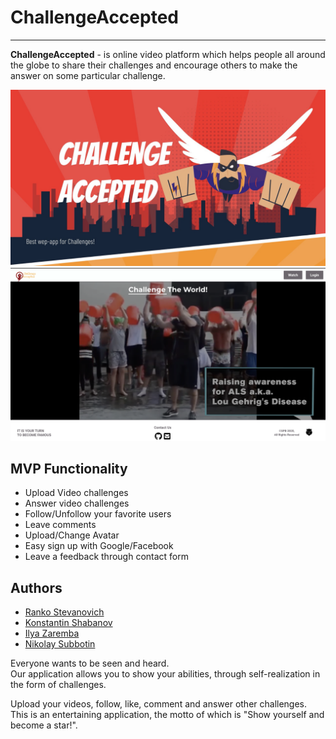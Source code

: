 # ChallengeAccepted
<hr>

<b>ChallengeAccepted</b> - is online video platform which helps people all around the globe to share their challenges and encourage others to make the answer on some particular challenge.

<img src="/readme-assets/ChallengeAccepted.jpg" alt="ChallengeAccepted"/> <br>
<img src="/readme-assets/Cover.png" alt="Main Page"/> <br>

<h2>MVP Functionality</h2>
<ul>
  <li>Upload Video challenges</li>
  <li>Answer video challenges</li>
  <li>Follow/Unfollow your favorite users</li>
  <li>Leave comments</li>
  <li>Upload/Change Avatar</li>
  <li>Easy sign up with Google/Facebook</li>
  <li>Leave a feedback through contact form</li>
</ul>

<h2>Authors</h2>
<ul>
  <li><a href="https://github.com/Ranko95">Ranko Stevanovich</a></li>
  <li><a href="https://github.com/NewbieInside">Konstantin Shabanov</a></li>
  <li><a href="https://github.com/zarembais">Ilya Zaremba</a></li>
  <li><a href="https://github.com/NikSubbo">Nikolay Subbotin</a></li>
</ul>

Everyone wants to be seen and heard.<br>
Our application allows you to show your abilities, through self-realization in the form of challenges.

Upload your videos, follow, like, comment and answer other challenges.<br>
This is an entertaining application, the motto of which is "Show yourself and become a star!".
